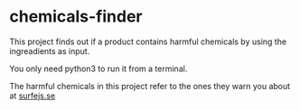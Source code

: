 # chemicals-finder
This project finds out if a product contains harmful chemicals by using the ingreadients as input.

You only need python3 to run it from a terminal.

The harmful chemicals in this project refer to the ones they warn you about at [surfejs.se](https://www.surfejs.se/varstingamnen/)
